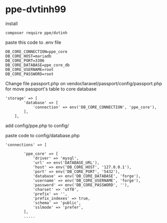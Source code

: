 # ppe-dvtinh99

install 
````
composer require ppe/dvtinh
````
paste this code to .env file
````
DB_CORE_CONNECTION=ppe_core
DB_CORE_HOST=mariadb
DB_CORE_PORT=3306
DB_CORE_DATABASE=ppe_core_db
DB_CORE_USERNAME=root
DB_CORE_PASSWORD=root

````
Change file passport.php on
vendor/laravel/passport/config/passport.php
for move passport's table to core database

````
'storage' => [
        'database' => [
            'connection' => env('DB_CORE_CONNECTION', 'ppe_core'),
        ],
    ],
````
add config/ppe.php to config/

paste code to config/database.php
````
'connections' => [

        'ppe_core' => [
            'driver' => 'mysql',
            'url' => env('DATABASE_URL'),
            'host' => env('DB_CORE_HOST', '127.0.0.1'),
            'port' => env('DB_CORE_PORT', '5432'),
            'database' => env('DB_CORE_DATABASE', 'forge'),
            'username' => env('DB_CORE_USERNAME', 'forge'),
            'password' => env('DB_CORE_PASSWORD', ''),
            'charset' => 'utf8',
            'prefix' => '',
            'prefix_indexes' => true,
            'schema' => 'public',
            'sslmode' => 'prefer',
        ],
        .....
````
